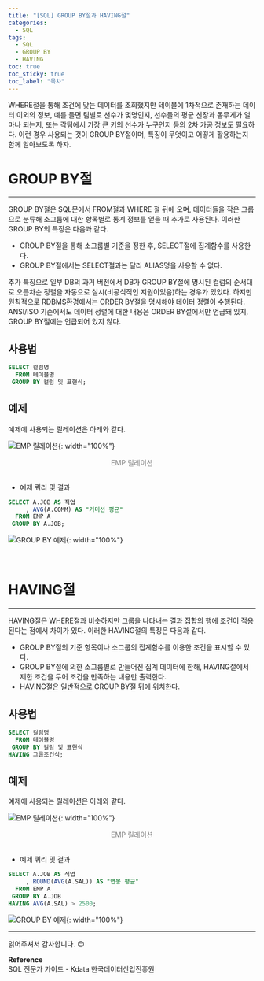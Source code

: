 ```yaml
---
title: "[SQL] GROUP BY절과 HAVING절"
categories:
  - SQL
tags:
  - SQL
  - GROUP BY
  - HAVING
toc: true
toc_sticky: true
toc_label: "목차"
---
```


WHERE절을 통해 조건에 맞는 데이터를 조회했지만 테이블에 1차적으로 존재하는 데이터 이외의 정보, 예를 들면 팀별로 선수가 몇명인지, 선수들의 평균 신장과 몸무게가 얼마나 되는지, 또는 각팀에서 가장 큰 키의 선수가 누구인지 등의 2차 가공 정보도 필요하다. 이런 경우 사용되는 것이 GROUP BY절이며, 특징이 무엇이고 어떻게 활용하는지 함께 알아보도록 하자.

# GROUP BY절
---
GROUP BY절은 SQL문에서 FROM절과 WHERE 절 뒤에 오며, 데이터들을 작은 그룹으로 분류해 소그룹에 대한 항목별로 통계 정보를 얻을 때 추가로 사용된다. 이러한 GROUP BY의 특징은 다음과 같다.
- GROUP BY절을 통해 소그룹별 기준을 정한 후, SELECT절에 집계함수를 사용한다.
- GROUP BY절에서는 SELECT절과는 달리 ALIAS명을 사용할 수 없다.

추가 특징으로 일부 DB의 과거 버전에서 DB가 GROUP BY절에 명시된 컬럼의 순서대로 오름차순 정렬을 자동으로 실시(비공식적인 지원이었음)하는 경우가 있었다. 하지만 원칙적으로 RDBMS환경에서는 ORDER BY절을 명시해야 데이터 정렬이 수행된다. ANSI/ISO 기준에서도 데이터 정렬에 대한 내용은 ORDER BY절에서만 언급돼 있지, GROUP BY절에는 언급되어 있지 않다.

## 사용법
```sql
SELECT 컬럼명
  FROM 테이블명
 GROUP BY 컬럼 및 표현식;
```

## 예제
예제에 사용되는 릴레이션은 아래와 같다.

![EMP 릴레이션](/blog/assets/img/posts/20220925/emp-relation.png "EMP 릴레이션"){: width="100%"}
<div style="color: gray; text-align: center; margin-bottom: 30px;">EMP 릴레이션</div>

- 예제 쿼리 및 결과

```sql
SELECT A.JOB AS 직업
     , AVG(A.COMM) AS "커미션 평균"
  FROM EMP A
 GROUP BY A.JOB;
```

![GROUP BY 예제](/blog/assets/img/posts/20221010/query-example2.png "GROUP BY 예제"){: width="100%"}

<br>

# HAVING절
---
HAVING절은 WHERE절과 비슷하지만 그룹을 나타내는 결과 집합의 행에 조건이 적용된다는 점에서 차이가 있다. 이러한 HAVING절의 특징은 다음과 같다.
- GROUP BY절의 기준 항목이나 소그룹의 집계함수를 이용한 조건을 표시할 수 있다.
- GROUP BY절에 의한 소그룹별로 만들어진 집계 데이터에 한해, HAVING절에서 제한 조건을 두어 조건을 만족하는 내용만 출력한다.
- HAVING절은 일반적으로 GROUP BY절 뒤에 위치한다.

## 사용법
```sql
SELECT 컬럼명
  FROM 테이블명
 GROUP BY 컬럼 및 표현식
HAVING 그룹조건식;
```

## 예제
예제에 사용되는 릴레이션은 아래와 같다.

![EMP 릴레이션](/blog/assets/img/posts/20220925/emp-relation.png "EMP 릴레이션"){: width="100%"}
<div style="color: gray; text-align: center; margin-bottom: 30px;">EMP 릴레이션</div>

- 예제 쿼리 및 결과

```sql
SELECT A.JOB AS 직업
     , ROUND(AVG(A.SAL)) AS "연봉 평균"
  FROM EMP A
 GROUP BY A.JOB
HAVING AVG(A.SAL) > 2500;
```

![GROUP BY 예제](/blog/assets/img/posts/20221010/query-example2.png "GROUP BY 예제"){: width="100%"}

---

읽어주셔서 감사합니다. 😊 

__Reference__  
SQL 전문가 가이드 - Kdata 한국데이터산업진흥원